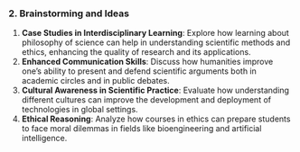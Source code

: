 ### 2. Brainstorming and Ideas

1. **Case Studies in Interdisciplinary Learning**: Explore how learning about philosophy of science can help in understanding scientific methods and ethics, enhancing the quality of research and its applications.
2. **Enhanced Communication Skills**: Discuss how humanities improve one’s ability to present and defend scientific arguments both in academic circles and in public debates.
3. **Cultural Awareness in Scientific Practice**: Evaluate how understanding different cultures can improve the development and deployment of technologies in global settings.
4. **Ethical Reasoning**: Analyze how courses in ethics can prepare students to face moral dilemmas in fields like bioengineering and artificial intelligence.
